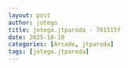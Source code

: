 ```yaml
---
layout: post
author: jotego
title: jotego.jtparoda - 701515f
date: 2025-10-10
categories: [Arcade, jtparoda]
tags: [jotego.jtparoda]
---
```


